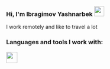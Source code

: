 ### Hi, I'm Ibragimov Yashnarbek <img src="https://media.giphy.com/media/m0dmKBkncVETJv2h0S/giphy.gif" width="27px" />
I work remotely and like to travel a lot 

### Languages and tools I work with: 

<code><img src="[https://www.pngfind.com/pngs/m/597-5977496_html5-logo-html-css-js-react-hd-png.png](https://www.freepnglogos.com/uploads/html5-logo-png/html5-logo-devextreme-multi-purpose-controls-html-javascript-3.png)" height="30px" /><code/>


